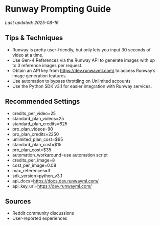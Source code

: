 # Runway Prompting Guide

*Last updated: 2025-08-16*

## Tips & Techniques

- Runway is pretty user-friendly, but only lets you input 30 seconds of video at a time.
- Use Gen-4 References via the Runway API to generate images with up to 3 reference images per request.
- Obtain an API key from https://dev.runwayml.com/ to access Runway’s image generation features.
- Use automation to bypass throttling on Unlimited accounts
- Use the Python SDK v3.1 for easier integration with Runway services.

## Recommended Settings

- credits_per_video=25
- standard_plan_videos=25
- standard_plan_credits=625
- pro_plan_videos=90
- pro_plan_credits=2250
- unlimited_plan_cost=$95
- standard_plan_cost=$15
- pro_plan_cost=$35
- automation_workaround=use automation script
- credits_per_image=8
- cost_per_image=0.08
- max_references=3
- sdk_version=python_v3.1
- api_docs=https://docs.dev.runwayml.com/
- api_key_url=https://dev.runwayml.com/

## Sources

- Reddit community discussions
- User-reported experiences
